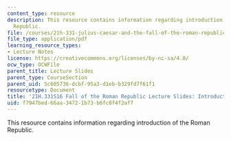 ```yaml
---
content_type: resource
description: This resource contains information regarding introduction of the Roman
  Republic.
file: /courses/21h-331-julius-caesar-and-the-fall-of-the-roman-republic-spring-2016/f7947bed66aa34721b73b6fc8f4f2af7_MIT21H_331S16_Introduction.pdf
file_type: application/pdf
learning_resource_types:
- Lecture Notes
license: https://creativecommons.org/licenses/by-nc-sa/4.0/
ocw_type: OCWFile
parent_title: Lecture Slides
parent_type: CourseSection
parent_uid: 5c605736-dcbf-95a3-d1eb-b329fd7f61f1
resourcetype: Document
title: '21H.331S16 Fall of the Roman Republic Lecture Slides: Introduction'
uid: f7947bed-66aa-3472-1b73-b6fc8f4f2af7
---
```

This resource contains information regarding introduction of the Roman Republic.